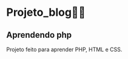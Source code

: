 <h1>Projeto_blog📔🤔</h1>
<h2>Aprendendo php</h2>
<p>Projeto feito para aprender PHP, HTML e CSS.</p>
